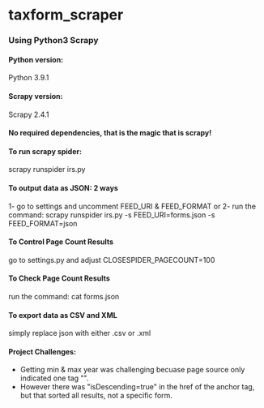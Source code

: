 # taxform_scraper
### Using Python3 Scrapy

#### Python version: 
Python 3.9.1
#### Scrapy version:
Scrapy 2.4.1

#### No required dependencies, that is the magic that is scrapy!

#### To run scrapy spider: 
scrapy runspider irs.py

#### To output data as JSON: 2 ways
1- go to settings and uncomment FEED_URI & FEED_FORMAT
or 
2- run the command: scrapy runspider irs.py -s FEED_URI=forms.json -s FEED_FORMAT=json 

#### To Control Page Count Results
go to settings.py and adjust CLOSESPIDER_PAGECOUNT=100

#### To Check Page Count Results
run the command: cat forms.json

#### To export data as CSV and XML
simply replace json with either .csv or .xml


#### Project Challenges:
- Getting min & max year was challenging becuase page source only indicated one tag "<td class="EndCellSpacer">".
- However there was "isDescending=true" in the href of the anchor tag, but that sorted all results, not a specific form.